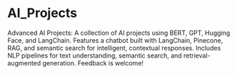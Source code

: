 # AI_Projects
 Advanced AI Projects: A collection of AI projects using BERT, GPT, Hugging Face, and LangChain. Features a chatbot built with LangChain, Pinecone, RAG, and semantic search for intelligent, contextual responses. Includes NLP pipelines for text understanding, semantic search, and retrieval-augmented generation. Feedback is welcome!
